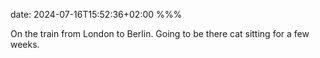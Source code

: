 date: 2024-07-16T15:52:36+02:00
%%%

On the train from London to Berlin. Going to be there cat sitting for a few weeks.
